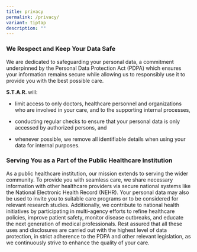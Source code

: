 ```yaml
---
title: privacy
permalink: /privacy/
variant: tiptap
description: ""
---
```

<h3><strong>We Respect and Keep Your Data Safe</strong></h3>
<p>We are dedicated to safeguarding your personal data, a commitment underpinned
by the Personal Data Protection Act (PDPA) which ensures your information
remains secure while allowing us to responsibly use it to provide you with
the best possible care.</p>
<p><strong>S.T.A.R. </strong>will:</p>
<ul data-tight="true" class="tight">
<li>
<p>limit access to only doctors, healthcare personnel and organizations who
are involved in your care, and to the supporting internal processes,</p>
</li>
<li>
<p>conducting regular checks to ensure that your personal data is only accessed
by authorized persons, and</p>
</li>
<li>
<p>whenever possible, we remove all identifiable details when using your
data for internal purposes.</p>
</li>
</ul>
<h3><strong>Serving You as a Part of the Public Healthcare Institution</strong></h3>
<p></p>
<p>As a public healthcare institution, our mission extends to serving the
wider community. To provide you with seamless care, we share necessary
information with other healthcare providers via secure national systems
like the National Electronic Health Record (NEHR). Your personal data may
also be used to invite you to suitable care programs or to be considered
for relevant research studies. Additionally, we contribute to national
health initiatives by participating in multi-agency efforts to refine healthcare
policies, improve patient safety, monitor disease outbreaks, and educate
the next generation of medical professionals. Rest assured that all these
uses and disclosures are carried out with the highest level of data protection,
in strict adherence to the PDPA and other relevant legislation, as we continuously
strive to enhance the quality of your care.</p>
<p></p>
<p></p>